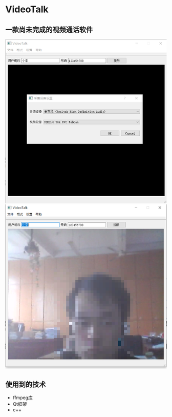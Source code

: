 # VideoTalk
## 一款尚未完成的视频通话软件
![image](https://github.com/JavaBull-dev/VideoTalk/blob/master/image/1.png)
![image](https://github.com/JavaBull-dev/VideoTalk/blob/master/image/2.png)

## 使用到的技术
 - ffmpeg库
 - Qt框架
 - c++
